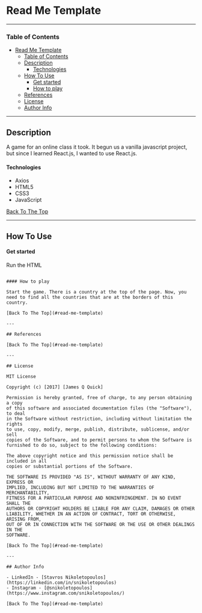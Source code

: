 # Read Me Template

---

### Table of Contents

- [Read Me Template](#read-me-template)
    - [Table of Contents](#table-of-contents)
  - [Description](#description)
      - [Technologies](#technologies)
  - [How To Use](#how-to-use)
      - [Get started](#get-started)
      - [How to play](#how-to-play)
  - [References](#references)
  - [License](#license)
  - [Author Info](#author-info)

---

## Description

A game for an online class it took. It begun us a vanilla javascript project, but since I learned React.js, I wanted to use React.js.

#### Technologies

- Axios
- HTML5
- CSS3
- JavaScript

[Back To The Top](#read-me-template)

---

## How To Use

#### Get started

Run the HTML

```

#### How to play

Start the game. There is a country at the top of the page. Now, you need to find all the countries that are at the borders of this country.

[Back To The Top](#read-me-template)

---

## References

[Back To The Top](#read-me-template)

---

## License

MIT License

Copyright (c) [2017] [James Q Quick]

Permission is hereby granted, free of charge, to any person obtaining a copy
of this software and associated documentation files (the "Software"), to deal
in the Software without restriction, including without limitation the rights
to use, copy, modify, merge, publish, distribute, sublicense, and/or sell
copies of the Software, and to permit persons to whom the Software is
furnished to do so, subject to the following conditions:

The above copyright notice and this permission notice shall be included in all
copies or substantial portions of the Software.

THE SOFTWARE IS PROVIDED "AS IS", WITHOUT WARRANTY OF ANY KIND, EXPRESS OR
IMPLIED, INCLUDING BUT NOT LIMITED TO THE WARRANTIES OF MERCHANTABILITY,
FITNESS FOR A PARTICULAR PURPOSE AND NONINFRINGEMENT. IN NO EVENT SHALL THE
AUTHORS OR COPYRIGHT HOLDERS BE LIABLE FOR ANY CLAIM, DAMAGES OR OTHER
LIABILITY, WHETHER IN AN ACTION OF CONTRACT, TORT OR OTHERWISE, ARISING FROM,
OUT OF OR IN CONNECTION WITH THE SOFTWARE OR THE USE OR OTHER DEALINGS IN THE
SOFTWARE.

[Back To The Top](#read-me-template)

---

## Author Info

- LinkedIn - [Stavros Nikoletopoulos](https://linkedin.com/in/snikoletopoulos)
- Instagram - [@snikoletopoulos](https://www.instagram.com/snikoletopoulos/)

[Back To The Top](#read-me-template)
